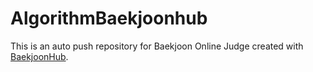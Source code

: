 # AlgorithmBaekjoonhub
This is an auto push repository for Baekjoon Online Judge created with [BaekjoonHub](https://github.com/BaekjoonHub/BaekjoonHub).
